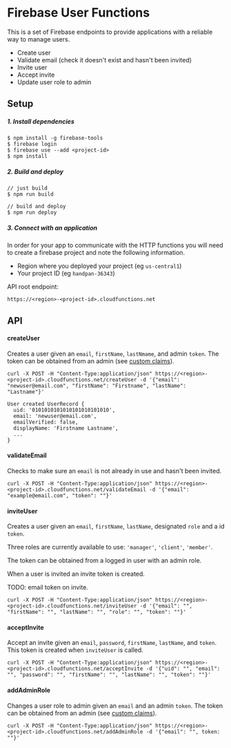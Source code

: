# Firebase User Functions
This is a set of Firebase endpoints to provide applications with a reliable way to manage users. 

- Create user
- Validate email (check it doesn't exist and hasn't been invited)
- Invite user
- Accept invite
- Update user role to admin
  
## Setup

##### 1. Install dependencies
```
$ npm install -g firebase-tools
$ firebase login
$ firebase use --add <project-id>
$ npm install
```

##### 2. Build and deploy
```
// just build
$ npm run build

// build and deploy
$ npm run deploy
```
##### 3. Connect with an application

In order for your app to communicate with the HTTP functions you will need to create a firebase project and note the following information.

- Region where you deployed your project (eg `us-central1`)
- Your project ID (eg `handpan-36343`)  
  
API root endpoint:

```
https://<region>-<project-id>.cloudfunctions.net
```

## API
 


#### createUser
Creates a user given an `email`, `firstName`, `lastNmame`, and admin `token`. The token can be obtained from an admin (see [custom claims](https://firebase.google.com/docs/auth/admin/custom-claims)).
  
```
curl -X POST -H "Content-Type:application/json" https://<region>-<project-id>.cloudfunctions.net/createUser -d '{"email": "newuser@email.com", "firstName": "Firstname", "lastName": "Lastname"}'
```
```
User created UserRecord {
  uid: '0101010101010101010101010',
  email: 'newuser@email.com',
  emailVerified: false,
  displayName: 'Firstname Lastname',
  ...
}
```

#### validateEmail
Checks to make sure an `email` is not already in use and hasn't been invited.

```
curl -X POST -H "Content-Type:application/json" https://<region>-<project-id>.cloudfunctions.net/validateEmail -d '{"email": "example@email.com", "token": ""}'
```

#### inviteUser
Creates a user given an `email`, `firstName`, `lastName`, designated `role` and a id `token`.

Three roles are currently available to use: `'manager'`, `'client'`, `'member'`.

The token can be obtained from a logged in user with an admin role.

When a user is invited an invite token is created.

TODO: email token on invite.

```
curl -X POST -H "Content-Type:application/json" https://<region>-<project-id>.cloudfunctions.net/inviteUser -d '{"email": "", "firstName": "", "lastName": "", "role": "", "token": ""}'
```

#### acceptInvite
Accept an invite given an `email`, `password`, `firstName`, `lastName`, and `token`. This token is created when `inviteUser` is called. 
```
curl -X POST -H "Content-Type:application/json" https://<region>-<project-id>.cloudfunctions.net/acceptInvite -d '{"uid": "", "email": "", "password": "", "firstName": "", "lastName": "", "token": ""}'
```

#### addAdminRole
Changes a user role to admin given an `email` and an admin `token`. The token can be obtained from an admin (see [custom claims](https://firebase.google.com/docs/auth/admin/custom-claims)).

```
curl -X POST -H "Content-Type:application/json" https://<region>-<project-id>.cloudfunctions.net/addAdminRole -d '{"email": "", token: ""}'
```